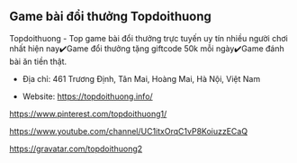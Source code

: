 ## Game bài đổi thưởng Topdoithuong

Topdoithuong - Top game bài đổi thưởng trực tuyến uy tín nhiều người chơi nhất hiện nay✔️Game đổi thưởng tặng giftcode 50k mỗi ngày✔️Game đánh bài ăn tiền thật.

- Địa chỉ: 461 Trương Định, Tân Mai, Hoàng Mai, Hà Nội, Việt Nam

- Website: https://topdoithuong.info/

https://www.pinterest.com/topdoithuong1/

https://www.youtube.com/channel/UC1itxOrqC1vP8KoiuzzECaQ

https://gravatar.com/topdoithuong2
